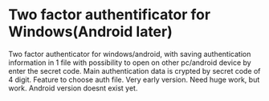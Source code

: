 # Two factor authentificator for Windows(Android later)
Two factor authenticator for windows/android, with saving authentication information in 1 file with possibility to open on other pc/android device by enter the secret code.
Main authentication data is crypted by secret code of 4 digit.
Feature to choose auth file.
Very early version. Need huge work, but work.
Android version doesnt exist yet.
